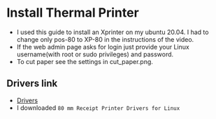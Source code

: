 # Install Thermal Printer

* I used this guide to install an Xprinter on my ubuntu 20.04. I had to change only pos-80 to XP-80 in the instructions of the video.
* If the web admin page asks for login just provide your Linux username(with root or sudo privileges) and password.
* To cut paper see the settings in cut_paper.png.



## Drivers link
 * [Drivers](https://www.xprintertech.com/for-windows)
 * I downloaded `80 mm Receipt Printer Drivers for Linux `
